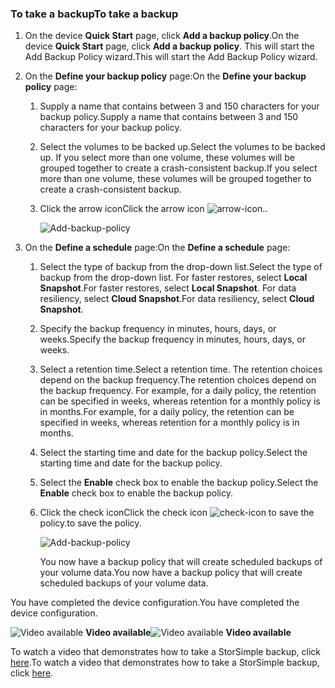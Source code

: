 <!--author=alkohli last changed: 9/17/15-->

### <a name="to-take-a-backup"></a><span data-ttu-id="4697b-101">To take a backup</span><span class="sxs-lookup"><span data-stu-id="4697b-101">To take a backup</span></span>
1. <span data-ttu-id="4697b-102">On the device **Quick Start** page, click **Add a backup policy**.</span><span class="sxs-lookup"><span data-stu-id="4697b-102">On the device **Quick Start** page, click **Add a backup policy**.</span></span> <span data-ttu-id="4697b-103">This will start the Add Backup Policy wizard.</span><span class="sxs-lookup"><span data-stu-id="4697b-103">This will start the Add Backup Policy wizard.</span></span> 
2. <span data-ttu-id="4697b-104">On the **Define your backup policy** page:</span><span class="sxs-lookup"><span data-stu-id="4697b-104">On the **Define your backup policy** page:</span></span>
   
   1. <span data-ttu-id="4697b-105">Supply a name that contains between 3 and 150 characters for your backup policy.</span><span class="sxs-lookup"><span data-stu-id="4697b-105">Supply a name that contains between 3 and 150 characters for your backup policy.</span></span>
   2. <span data-ttu-id="4697b-106">Select the volumes to be backed up.</span><span class="sxs-lookup"><span data-stu-id="4697b-106">Select the volumes to be backed up.</span></span> <span data-ttu-id="4697b-107">If you select more than one volume, these volumes will be grouped together to create a crash-consistent backup.</span><span class="sxs-lookup"><span data-stu-id="4697b-107">If you select more than one volume, these volumes will be grouped together to create a crash-consistent backup.</span></span>
   3. <span data-ttu-id="4697b-108">Click the arrow icon</span><span class="sxs-lookup"><span data-stu-id="4697b-108">Click the arrow icon</span></span> ![arrow-icon](https://docstestmedia1.blob.core.windows.net/azure-media/includes/media/storsimple-take-backup/HCS_ArrowIcon-include.png)<span data-ttu-id="4697b-110">.</span><span class="sxs-lookup"><span data-stu-id="4697b-110">.</span></span> 
      
      ![Add-backup-policy](https://docstestmedia1.blob.core.windows.net/azure-media/includes/media/storsimple-take-backup/HCS_AddBackupPolicyWizard1M-include.png)
3. <span data-ttu-id="4697b-112">On the **Define a schedule** page:</span><span class="sxs-lookup"><span data-stu-id="4697b-112">On the **Define a schedule** page:</span></span>
   
   1. <span data-ttu-id="4697b-113">Select the type of backup from the drop-down list.</span><span class="sxs-lookup"><span data-stu-id="4697b-113">Select the type of backup from the drop-down list.</span></span> <span data-ttu-id="4697b-114">For faster restores, select **Local Snapshot**.</span><span class="sxs-lookup"><span data-stu-id="4697b-114">For faster restores, select **Local Snapshot**.</span></span> <span data-ttu-id="4697b-115">For data resiliency, select **Cloud Snapshot**.</span><span class="sxs-lookup"><span data-stu-id="4697b-115">For data resiliency, select **Cloud Snapshot**.</span></span>
   2. <span data-ttu-id="4697b-116">Specify the backup frequency in minutes, hours, days, or weeks.</span><span class="sxs-lookup"><span data-stu-id="4697b-116">Specify the backup frequency in minutes, hours, days, or weeks.</span></span>
   3. <span data-ttu-id="4697b-117">Select a retention time.</span><span class="sxs-lookup"><span data-stu-id="4697b-117">Select a retention time.</span></span> <span data-ttu-id="4697b-118">The retention choices depend on the backup frequency.</span><span class="sxs-lookup"><span data-stu-id="4697b-118">The retention choices depend on the backup frequency.</span></span> <span data-ttu-id="4697b-119">For example, for a daily policy, the retention can be specified in weeks, whereas retention for a monthly policy is in months.</span><span class="sxs-lookup"><span data-stu-id="4697b-119">For example, for a daily policy, the retention can be specified in weeks, whereas retention for a monthly policy is in months.</span></span>
   4. <span data-ttu-id="4697b-120">Select the starting time and date for the backup policy.</span><span class="sxs-lookup"><span data-stu-id="4697b-120">Select the starting time and date for the backup policy.</span></span>
   5. <span data-ttu-id="4697b-121">Select the **Enable** check box to enable the backup policy.</span><span class="sxs-lookup"><span data-stu-id="4697b-121">Select the **Enable** check box to enable the backup policy.</span></span> 
   6. <span data-ttu-id="4697b-122">Click the check icon</span><span class="sxs-lookup"><span data-stu-id="4697b-122">Click the check icon</span></span> ![check-icon](https://docstestmedia1.blob.core.windows.net/azure-media/includes/media/storsimple-take-backup/HCS_CheckIcon-include.png) <span data-ttu-id="4697b-124">to save the policy.</span><span class="sxs-lookup"><span data-stu-id="4697b-124">to save the policy.</span></span>
      
      ![Add-backup-policy](https://docstestmedia1.blob.core.windows.net/azure-media/includes/media/storsimple-take-backup/HCS_AddBackupPolicyWizard2M-include.png)
      
      <span data-ttu-id="4697b-126">You now have a backup policy that will create scheduled backups of your volume data.</span><span class="sxs-lookup"><span data-stu-id="4697b-126">You now have a backup policy that will create scheduled backups of your volume data.</span></span>

<span data-ttu-id="4697b-127">You have completed the device configuration.</span><span class="sxs-lookup"><span data-stu-id="4697b-127">You have completed the device configuration.</span></span> 

<span data-ttu-id="4697b-128">![Video available](https://docstestmedia1.blob.core.windows.net/azure-media/includes/media/storsimple-take-backup/Video_icon.png) **Video available**</span><span class="sxs-lookup"><span data-stu-id="4697b-128">![Video available](https://docstestmedia1.blob.core.windows.net/azure-media/includes/media/storsimple-take-backup/Video_icon.png) **Video available**</span></span>

<span data-ttu-id="4697b-129">To watch a video that demonstrates how to take a StorSimple backup, click [here](https://azure.microsoft.com/documentation/videos/take-a-storsimple-backup/).</span><span class="sxs-lookup"><span data-stu-id="4697b-129">To watch a video that demonstrates how to take a StorSimple backup, click [here](https://azure.microsoft.com/documentation/videos/take-a-storsimple-backup/).</span></span>






